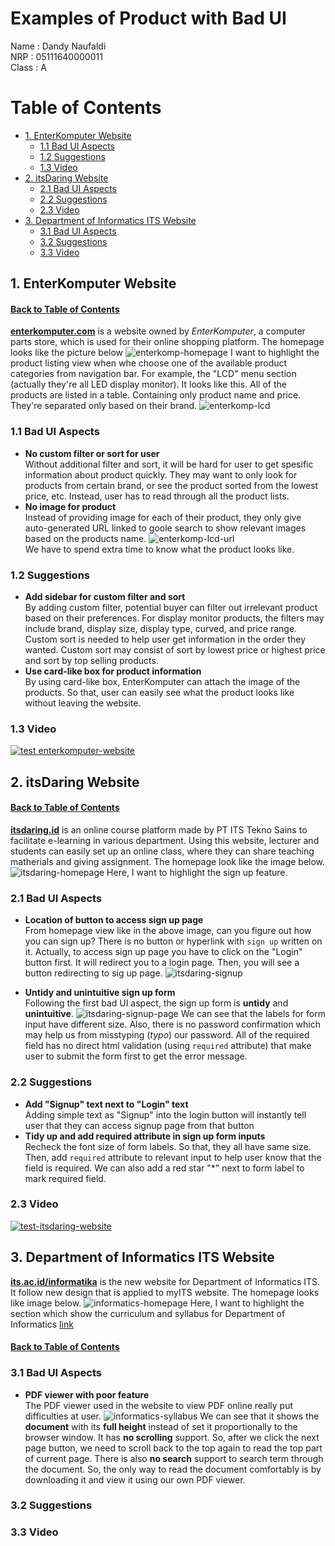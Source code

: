 # Examples of Product with Bad UI <!-- omit in toc -->

Name  : Dandy Naufaldi \
NRP   : 05111640000011 \
Class : A

# Table of Contents <!-- omit in toc -->
- [1. EnterKomputer Website](#1-enterkomputer-website)
  - [1.1 Bad UI Aspects](#11-bad-ui-aspects)
  - [1.2 Suggestions](#12-suggestions)
  - [1.3 Video](#13-video)
- [2. itsDaring Website](#2-itsdaring-website)
  - [2.1 Bad UI Aspects](#21-bad-ui-aspects)
  - [2.2 Suggestions](#22-suggestions)
  - [2.3 Video](#23-video)
- [3. Department of Informatics ITS Website](#3-department-of-informatics-its-website)
  - [3.1 Bad UI Aspects](#31-bad-ui-aspects)
  - [3.2 Suggestions](#32-suggestions)
  - [3.3 Video](#33-video)
## 1. EnterKomputer Website
#### [Back to Table of Contents](#table-of-contents-) <!-- omit in toc -->
[**enterkomputer.com**](enterkomputer.com) is a website owned by *EnterKomputer*, a computer parts store, which is used for their online shopping platform. The homepage looks like the picture below
![enterkomp-homepage](img/enterkomp_homepage.png)
I want to highlight the product listing view when whe choose one of the available product categories from navigation bar. For example, the "LCD" menu section (actually they're all LED display monitor). It looks like this. All of the products are listed in a table. Containing only product name and price. They're separated only based on their brand.
![enterkomp-lcd](img/enterkomp_lcd.gif)
### 1.1 Bad UI Aspects
  - **No custom filter or sort for user** \
    Without additional filter and sort, it will be hard for user to get spesific information about product quickly. They may want to only look for products from certain brand, or see the product sorted from the lowest price, etc. Instead, user has to read through all the product lists.
  - **No image for product** \
    Instead of providing image for each of their product, they only give auto-generated URL linked to goole search to show relevant images based on the products name. 
    ![enterkomp-lcd-url](img/enterkomp_lcd_url.png) \
    We have to spend extra time to know what the product looks like.
### 1.2 Suggestions
  - **Add sidebar for custom filter and sort** \
    By adding custom filter, potential buyer can filter out irrelevant product based on their preferences. For display monitor products, the filters may include brand, display size, display type, curved, and price range. Custom sort is needed to help user get information in the order they wanted. Custom sort may consist of sort by lowest price or highest price and sort by top selling products.
  - **Use card-like box for product information** \
    By using card-like box, EnterKomputer can attach the image of the products. So that, user can easily see what the product looks like without leaving the website.
### 1.3 Video
[![test enterkomputer-website](http://img.youtube.com/vi/T9_JRxuchdQ/0.jpg)](http://www.youtube.com/watch?v=T9_JRxuchdQ "Test EnterKomputer Website")

## 2. itsDaring Website
#### [Back to Table of Contents](#table-of-contents-) <!-- omit in toc -->
[**itsdaring.id**](itsdaring.id) is an online course platform made by PT ITS Tekno Sains to facilitate e-learning in various department. Using this website, lecturer and students can easily set up an online class, where they can share teaching matherials and giving assignment. The homepage look like the image below.
![itsdaring-homepage](img/itsdaring_homepage.png)
Here, I want to highlight the sign up feature.
### 2.1 Bad UI Aspects
- **Location of button to access sign up page** \
  From  homepage view like in the above image, can you figure out how you can sign up? There is no button or hyperlink with `sign up` written on it. Actually, to access sign up page you have to click on the "Login" button first. It will redirect you to a login page. Then, you will see a button redirecting to sig up page.
  ![itsdaring-signup](img/itsdaring_signup.gif)

- **Untidy and unintuitive sign up form** \
  Following the first bad UI aspect, the sign up form is **untidy** and **unintuitive**.
  ![itsdaring-signup-page](img/itsdaring_signup_page.png)
  We can see that the labels for form input have different size. Also, there is no password confirmation which may help us from misstyping (*typo*) our password. All of the required field has no direct html validation (using `required` attribute) that make user to submit the form first to get the error message.
  
### 2.2 Suggestions
- **Add "Signup" text next to "Login" text** \
  Adding simple text as "Signup" into the login button will instantly tell user that they can access signup page from that button
- **Tidy up and add required attribute in sign up form inputs** \
  Recheck the font size of form labels. So that, they all have same size. Then, add `required` attribute to relevant input to help user know that the field is required. We can also add a red star "*" next to form label to mark required field.
### 2.3 Video
[![test-itsdaring-website](http://img.youtube.com/vi/T9_JRxuchdQ/0.jpg)](http://www.youtube.com/watch?v=T9_JRxuchdQ "Test itsDaringWebsite")
## 3. Department of Informatics ITS Website
[**its.ac.id/informatika**](https://www.its.ac.id/informatika) is the new website for Department of Informatics ITS. It follow new design that is applied to myITS website. The homepage looks like image below.
![informatics-homepage](img/informatics_homepage.png)
Here, I want to highlight the section which show the curriculum and syllabus for Department of Informatics [link](https://www.its.ac.id/informatika/akademik/kurikulum-silabus-s1)
#### [Back to Table of Contents](#table-of-contents-) <!-- omit in toc -->
### 3.1 Bad UI Aspects
- **PDF viewer with poor feature** \
  The PDF viewer used in the website to view PDF online really put difficulties at user.
  ![informatics-syllabus](img/informatics_syllabus.gif)
  We can see that it shows the **document** with its **full height** instead of set it proportionally to the browser window. It has **no scrolling** support. So, after we click the next page button, we need to scroll back to the top again to read the top part of current page. There is also **no search** support to search term through the document. So, the only way to read the document comfortably is by downloading it and view it using our own PDF viewer.
### 3.2 Suggestions

### 3.3 Video